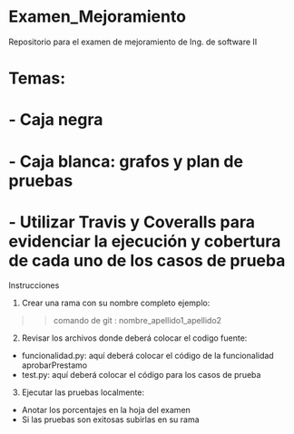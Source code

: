 # Examen_Mejoramiento
Repositorio para el examen de mejoramiento de Ing. de software II

# Temas:
# - Caja negra 
# - Caja blanca: grafos y plan de pruebas
# - Utilizar Travis y Coveralls para evidenciar la ejecución y cobertura de cada uno de los casos de prueba

Instrucciones 

1) Crear una rama con su nombre completo ejemplo:
>> comando de git : nombre_apellido1_apellido2

2) Revisar los archivos donde deberá colocar el codigo fuente:
  - funcionalidad.py: aquí deberá colocar el código de la funcionalidad aprobarPrestamo
  - test.py: aquí deberá colocar el código para los casos de prueba

3) Ejecutar las pruebas localmente:
  - Anotar los porcentajes en la hoja del examen
  - Si las pruebas son exitosas subirlas en su rama
